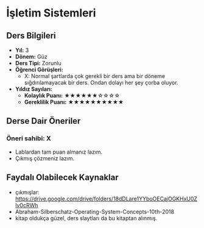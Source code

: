 # İşletim Sistemleri

## Ders Bilgileri

- **Yıl:** 3
- **Dönem:** Güz
- **Ders Tipi:** Zorunlu
- **Öğrenci Görüşleri:**
  - X: Normal şartlarda çok gerekli bir ders ama bir döneme sığdırılamayacak bir ders. Ondan dolayı her şey çorba oluyor.
- **Yıldız Sayıları:**
  - **Kolaylık Puanı:** ★★★★★★☆☆☆☆
  - **Gereklilik Puanı:** ★★★★★★★★★★

## Derse Dair Öneriler

### Öneri sahibi: X
- Lablardan tam puan almanız lazım.
- Çıkmış çözmeniz lazım.

## Faydalı Olabilecek Kaynaklar

- çıkmışlar: https://drive.google.com/drive/folders/18dDLare1YYboOECajOGKHxU0Zlv0cRWh
- Abraham-Silberschatz-Operating-System-Concepts-10th-2018
- kitap oldukça güzel, ders slaytları da bu kitaptan alınmış.
